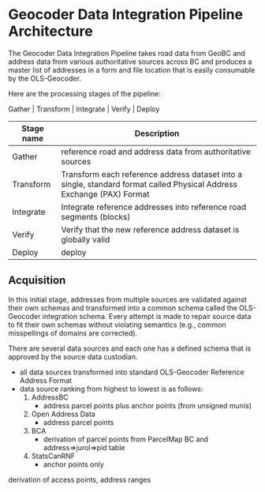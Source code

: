 # Geocoder Data Integration Pipeline Architecture
The Geocoder Data Integration Pipeline takes road data from GeoBC and address data from various authoritative sources across BC and produces a master list of addresses in a form and file location that is easily consumable by the OLS-Geocoder. 

Here are the processing stages of the pipeline:

Gather | Transform | Integrate | Verify | Deploy

Stage name|Description|
|--|--|
|Gather| reference road and address data from authoritative sources|Each source dataset may have a different access method (e.g. download, API), data schema, and update schedule.
|Transform|Transform each reference address dataset into a single, standard format called Physical Address Exchange (PAX) Format|
|Integrate| Integrate reference addresses into reference road segments (blocks)|
|Verify|Verify that the new reference address dataset is globally valid| Globally valid means the dataset is complete (e.g. has addresses from every locality), correct (e.g., every reference address geocodes perfectly and all test addresses geocode as expected), spatially-consistent (e.g., address locations on every block increase in the same direction as their civic numbers, blockface address ranges don't overlap and increase in the same direction), and version-consistent (e.g. locality address counts are higher than the previous version of reference data) 
Deploy|deploy


## Acquisition
In this initial stage, addresses from multiple sources are validated against their own schemas and transformed into a common schema called the OLS-Geocoder integration schema. Every attempt is made to repair source data to fit their own schemas without violating semantics (e.g., common misspellings of domains are corrected).

There are several data sources and each one has a defined schema that is approved by the source data custodian. 
   - all data sources transformed into standard OLS-Geocoder Reference Address Format 
   - data source ranking from highest to lowest is as follows:
      1. AddressBC
          - address parcel points plus anchor points (from unsigned munis)
      2. Open Address Data
          - address parcel points
      3. BCA
         -  derivation of parcel points from ParcelMap BC and address=>jurol=>pid table
      4. StatsCanRNF
          - anchor points only 
 

derivation of access points, address ranges
